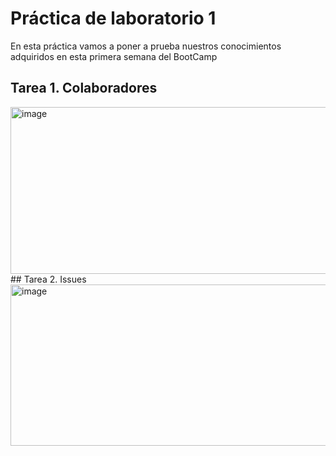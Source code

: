# Práctica de laboratorio 1
En esta práctica vamos a poner a prueba nuestros conocimientos adquiridos
en esta primera semana del BootCamp
## Tarea 1. Colaboradores
<img width="957" height="267" alt="image" src="https://github.com/user-attachments/assets/98219e7c-c8d6-44f4-b17b-65ab10ae17dd" />
## Tarea 2. Issues
<img width="1573" height="258" alt="image" src="https://github.com/user-attachments/assets/7b86931a-4613-4019-ae5f-814c4a5b9911" />
